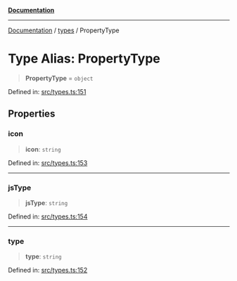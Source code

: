 [**Documentation**](../../README.md)

***

[Documentation](../../README.md) / [types](../README.md) / PropertyType

# Type Alias: PropertyType

> **PropertyType** = `object`

Defined in: [src/types.ts:151](https://github.com/Christian-Me/folder-to-tags-plugin/blob/a733ed2c2245ed051659b6c3e9c71ef47c30835a/src/types.ts#L151)

## Properties

### icon

> **icon**: `string`

Defined in: [src/types.ts:153](https://github.com/Christian-Me/folder-to-tags-plugin/blob/a733ed2c2245ed051659b6c3e9c71ef47c30835a/src/types.ts#L153)

***

### jsType

> **jsType**: `string`

Defined in: [src/types.ts:154](https://github.com/Christian-Me/folder-to-tags-plugin/blob/a733ed2c2245ed051659b6c3e9c71ef47c30835a/src/types.ts#L154)

***

### type

> **type**: `string`

Defined in: [src/types.ts:152](https://github.com/Christian-Me/folder-to-tags-plugin/blob/a733ed2c2245ed051659b6c3e9c71ef47c30835a/src/types.ts#L152)
